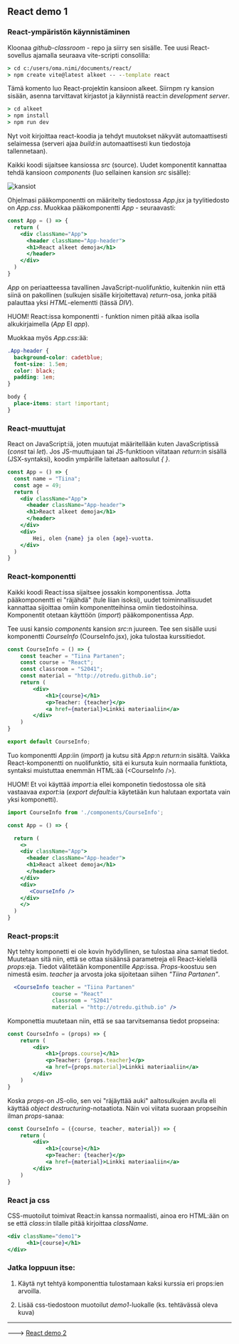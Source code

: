 ## React demo 1

### React-ympäristön käynnistäminen

Kloonaa *github-classroom* - repo ja siirry sen sisälle.
Tee uusi React-sovellus ajamalla seuraava vite-scripti consolilla:

```cmd
> cd c:/users/oma.nimi/documents/react/
> npm create vite@latest alkeet -- --template react
```

Tämä komento luo React-projektin kansioon alkeet. Siirnpm ry kansion sisään, asenna tarvittavat kirjastot ja käynnistä react:in *development server*. 

```cmd
> cd alkeet
> npm install
> npm run dev
```

Nyt voit kirjoittaa react-koodia ja tehdyt muutokset näkyvät automaattisesti selaimessa (serveri ajaa *build*:in automaattisesti kun tiedostoja tallennetaan).

Kaikki koodi sijaitsee kansiossa *src* (source). Uudet komponentit kannattaa tehdä kansioon *components* (luo sellainen kansion *src* sisälle):

![kansiot](../img/react_start.PNG)

Ohjelmasi pääkomponentti on määritelty tiedostossa *App.jsx* ja tyylitiedosto on *App.css*. Muokkaa pääkomponentti *App* - seuraavasti:

```jsx
const App = () => {
  return (
    <div className="App">
      <header className="App-header">
      <h1>React alkeet demoja</h1>
      </header>
    </div>
  )
}
```

*App* on periaatteessa tavallinen JavaScript-nuolifunktio, kuitenkin niin että siinä on pakollinen (sulkujen sisälle kirjoitettava) *return*-osa, jonka pitää palauttaa yksi *HTML*-elementti (tässä *DIV*).

HUOM! React:issa komponentti - funktion nimen pitää alkaa isolla alkukirjaimella (*App* EI *app*).

Muokkaa myös *App.css*:ää:

```css
.App-header {
  background-color: cadetblue;
  font-size: 1.5em;
  color: black;
  padding: 1em;
}

body {
  place-items: start !important;
}
```

### React-muuttujat

React on JavaScript:iä, joten muutujat määritellään kuten JavaScriptissä (*const* tai *let*). Jos JS-muuttujaan tai JS-funktioon viitataan *return*:in sisällä (JSX-syntaksi), koodin ympärille laitetaan aaltosulut *{ }*.

```jsx
const App = () => {
  const name = "Tiina";
  const age = 49;
  return (
    <div className="App">
      <header className="App-header">
      <h1>React alkeet demoja</h1>
      </header>
    </div>
    <div>
        Hei, olen {name} ja olen {age}-vuotta.
    </div>
  )
}
```

### React-komponentti

Kaikki koodi React:issa sijaitsee jossakin komponentissa. Jotta pääkomponentti ei "räjähdä" (tule liian isoksi), uudet toiminnallisuudet kannattaa sijoittaa omiin komponentteihinsa omiin tiedostoihinsa. Komponentit otetaan käyttöön (*import*) pääkomponentissa *App*.

Tee uusi kansio *components* kansion *src*:n juureen. Tee sen sisälle uusi komponentti *CourseInfo* (CourseInfo.jsx), joka tulostaa kurssitiedot.

```jsx
const CourseInfo = () => {
    const teacher = "Tiina Partanen";
    const course = "React";
    const classroom = "S2041";
    const material = "http://otredu.github.io"; 
    return (
        <div>
            <h1>{course}</h1>
            <p>Teacher: {teacher}</p>
            <a href={material}>Linkki materiaaliin</a>
        </div>
    )
}

export default CourseInfo;
```

Tuo komponentti *App*:iin (*import*) ja kutsu sitä *App*:n *return*:in sisältä. Vaikka React-komponentti on nuolifunktio, sitä ei kursuta kuin normaalia funktiota, syntaksi muistuttaa enemmän HTML:ää (\<CourseInfo />).

HUOM! Et voi käyttää *import*:ia ellei komponetin tiedostossa ole sitä vastaavaa *export*:ia (*export default*:ia käytetään kun halutaan exportata vain yksi komponetti).

```jsx
import CourseInfo from './components/CourseInfo';

const App = () => {

  return (
    <>
    <div className="App">
      <header className="App-header">
      <h1>React alkeet demoja</h1>
      </header>
    </div>
    <div>
       <CourseInfo />
    </div>
    </>
  )
}

```

### React-props:it

Nyt tehty komponetti ei ole kovin hyödyllinen, se tulostaa aina samat tiedot. Muutetaan sitä niin, että se ottaa sisäänsä parametreja eli React-kielellä *props*:eja. Tiedot välitetään komponentille *App*:issa. *Props*-koostuu sen nimestä esim. *teacher* ja arvosta joka sijoitetaan siihen *"Tiina Partanen"*.

```jsx
  <CourseInfo teacher = "Tiina Partanen"
              course = "React"
              classroom = "S2041"
              material = "http://otredu.github.io" />
```

Komponettia muutetaan niin, että se saa tarvitsemansa tiedot propseina:

```jsx
const CourseInfo = (props) => {
    return (
        <div>
            <h1>{props.course}</h1>
            <p>Teacher: {props.teacher}</p>
            <a href={props.material}>Linkki materiaaliin</a>
        </div>
    )
}
```

Koska *props*-on JS-olio, sen voi "räjäyttää auki" aaltosulkujen avulla eli käyttää *object destructuring*-notaatiota. Näin voi viitata suoraan propseihin ilman *props*-sanaa:

```jsx
const CourseInfo = ({course, teacher, material}) => {
    return (
        <div>
            <h1>{course}</h1>
            <p>Teacher: {teacher}</p>
            <a href={material}>Linkki materiaaliin</a>
        </div>
    )
}
```

### React ja css

CSS-muotoilut toimivat React:in kanssa normaalisti, ainoa ero HTML:ään on se että *class*:in tilalle pitää kirjoittaa *className*.

```jsx
<div className="demo1">
      <h1>{course}</h1>
</div>
```

### Jatka loppuun itse:

1. Käytä nyt tehtyä komponenttia tulostamaan kaksi kurssia eri props:ien arvoilla.

2. Lisää css-tiedostoon muotoilut *demo1*-luokalle (ks. tehtävässä oleva kuva)

---

---> [React demo 2](./reactdemo_osa2.html)

